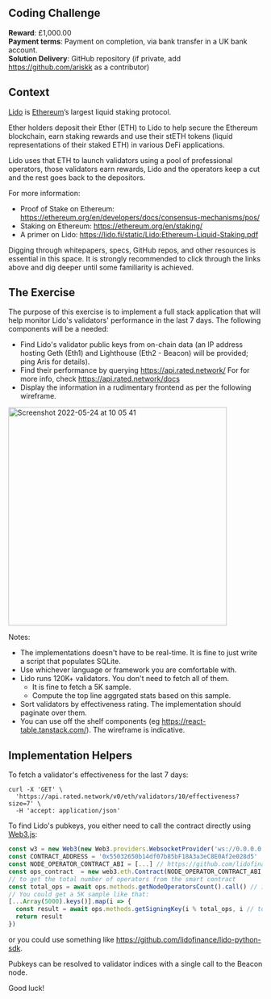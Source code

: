 ## Coding Challenge

**Reward**: £1,000.00  
**Payment terms**: Payment on completion, via bank transfer in a UK bank account.  
**Solution Delivery**: GitHub repository (if private, add https://github.com/ariskk as a contributor)  

## Context

[Lido](https://lido.fi) is [Ethereum](https://ethereum.org/en/)’s largest liquid staking protocol.

Ether holders deposit their Ether (ETH) to Lido to help secure the Ethereum blockchain, earn staking rewards and use their stETH tokens (liquid representations of their staked ETH) in various DeFi applications.

Lido uses that ETH to launch validators using a pool of professional operators, those validators earn rewards, Lido and the operators keep a cut and the rest goes back to the depositors.

For more information:
- Proof of Stake on Ethereum: https://ethereum.org/en/developers/docs/consensus-mechanisms/pos/
- Staking on Ethereum: https://ethereum.org/en/staking/
- A primer on Lido: https://lido.fi/static/Lido:Ethereum-Liquid-Staking.pdf

Digging through whitepapers, specs, GitHub repos, and other resources is essential in this space. It is strongly recommended to click through the links above and dig deeper until some familiarity is achieved.

## The Exercise

The purpose of this exercise is to implement a full stack application that will help monitor Lido's validators' performance in the last 7 days.
The following components will be a needed:
- Find Lido's validator public keys from on-chain data (an IP address hosting Geth (Eth1) and Lighthouse (Eth2 - Beacon) will be provided; ping Aris for details).
- Find their performance by querying https://api.rated.network/ For for more info, check https://api.rated.network/docs
- Display the information in a rudimentary frontend as per the following wireframe.

<img width="433" alt="Screenshot 2022-05-24 at 10 05 41" src="https://user-images.githubusercontent.com/4972825/169969562-e5b060f8-b739-4324-9586-1403f4787fe9.png">

Notes:
- The implementations doesn't have to be real-time. It is fine to just write a script that populates SQLite.
- Use whichever language or framework you are comfortable with. 
- Lido runs 120K+ validators. You don't need to fetch all of them. 
  - It is fine to fetch a 5K sample.
  - Compute the top line aggrgated stats based on this sample.
- Sort validators by effectiveness rating. The implementation should paginate over them.
- You can use off the shelf components (eg https://react-table.tanstack.com/). The wireframe is indicative.

## Implementation Helpers

To fetch a validator's effectiveness for the last 7 days:
```
curl -X 'GET' \
  'https://api.rated.network/v0/eth/validators/10/effectiveness?size=7' \
  -H 'accept: application/json'
```

To find Lido's pubkeys, you either need to call the contract directly using [Web3.js](https://web3js.readthedocs.io/en/v1.7.3/getting-started.html):
```ts
const w3 = new Web3(new Web3.providers.WebsocketProvider('ws://0.0.0.0:8546'))
const CONTRACT_ADDRESS = '0x55032650b14df07b85bF18A3a3eC8E0Af2e028d5'
const NODE_OPERATOR_CONTRACT_ABI = [...] // https://github.com/lidofinance/lido-python-sdk/blob/master/lido_sdk/contract/abi/NodeOperatorsRegistry.json
const ops_contract  = new web3.eth.Contract(NODE_OPERATOR_CONTRACT_ABI, CONTRACT_ADDRESS)
// to get the total number of operators from the smart contract
const total_ops = await ops.methods.getNodeOperatorsCount().call() // it is 22
// You could get a 5K sample like that:
[...Array(5000).keys()].map(i => {
  const result = await ops.methods.getSigningKey(i % total_ops, i // total_ops).call()
  return result
})
```
or you could use something like https://github.com/lidofinance/lido-python-sdk.

Pubkeys can be resolved to validator indices with a single call to the Beacon node.

Good luck!


